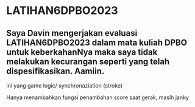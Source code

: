 # LATIHAN6DPBO2023

## Saya Davin mengerjakan evaluasi LATIHAN6DPBO2023 dalam mata kuliah DPBO untuk keberkahanNya maka saya tidak melakukan kecurangan seperti yang telah dispesifikasikan. Aamiin.

ini yang game logic/ synchronaziation (stroke)

Hanya menambahkan fungsi penambahan score saat gerak, masih janky

